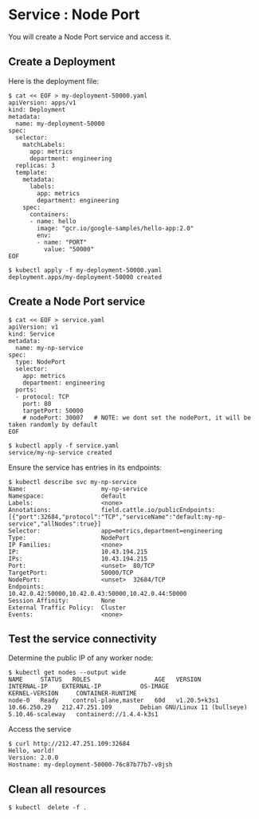 # Service : Node Port

You will create a Node Port service and access it.

## Create a Deployment

Here is the deployment file:
```console
$ cat << EOF > my-deployment-50000.yaml
apiVersion: apps/v1
kind: Deployment
metadata:
  name: my-deployment-50000
spec:
  selector:
    matchLabels:
      app: metrics
      department: engineering
  replicas: 3
  template:
    metadata:
      labels:
        app: metrics
        department: engineering
    spec:
      containers:
      - name: hello
        image: "gcr.io/google-samples/hello-app:2.0"
        env:
        - name: "PORT"
          value: "50000"
EOF
```

```console
$ kubectl apply -f my-deployment-50000.yaml
deployment.apps/my-deployment-50000 created
```

## Create a Node Port service

```console
$ cat << EOF > service.yaml
apiVersion: v1
kind: Service
metadata:
  name: my-np-service
spec:
  type: NodePort
  selector:
    app: metrics
    department: engineering
  ports:
  - protocol: TCP
    port: 80
    targetPort: 50000
    # nodePort: 30007   # NOTE: we dont set the nodePort, it will be taken randomly by default
EOF
```

```console
$ kubectl apply -f service.yaml
service/my-np-service created
```

Ensure the service has entries in its endpoints:
```console
$ kubectl describe svc my-np-service
Name:                     my-np-service
Namespace:                default
Labels:                   <none>
Annotations:              field.cattle.io/publicEndpoints: [{"port":32684,"protocol":"TCP","serviceName":"default:my-np-service","allNodes":true}]
Selector:                 app=metrics,department=engineering
Type:                     NodePort
IP Families:              <none>
IP:                       10.43.194.215
IPs:                      10.43.194.215
Port:                     <unset>  80/TCP
TargetPort:               50000/TCP
NodePort:                 <unset>  32684/TCP
Endpoints:                10.42.0.42:50000,10.42.0.43:50000,10.42.0.44:50000
Session Affinity:         None
External Traffic Policy:  Cluster
Events:                   <none>
```

## Test the service connectivity

Determine the public IP of any worker node:
```console
$ kubectl get nodes --output wide
NAME     STATUS   ROLES                  AGE   VERSION        INTERNAL-IP    EXTERNAL-IP           OS-IMAGE                         KERNEL-VERSION     CONTAINER-RUNTIME
node-0   Ready    control-plane,master   60d   v1.20.5+k3s1   10.66.250.29   212.47.251.109        Debian GNU/Linux 11 (bullseye)   5.10.46-scaleway   containerd://1.4.4-k3s1
```

Access the service
```console
$ curl http://212.47.251.109:32684
Hello, world!
Version: 2.0.0
Hostname: my-deployment-50000-76c87b77b7-v8jsh
```
## Clean all resources

```console
$ kubectl  delete -f .
```
